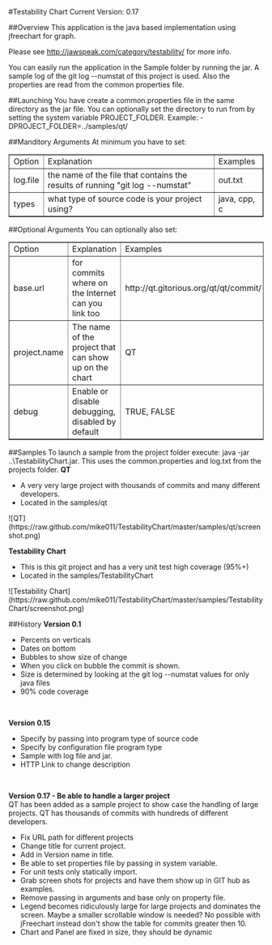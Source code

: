 #Testability Chart
Current Version: 0.17

##Overview
This application is the java based implementation using jfreechart for graph.

Please see http://jawspeak.com/category/testability/ for more info.

You can easily run the application in the Sample folder by running the jar. A sample log of the git log --numstat of this project is used. Also the properties are read from the common properties file.

##Launching
You have create a common.properties file in the same directory as the jar file. You can optionally set the directory
to run from by setting the system variable PROJECT_FOLDER. Example: -DPROJECT_FOLDER=../samples/qt/

##Manditory Arguments
At minimum you have to set:
<table border="1">
<tr><td>Option</td><td>Explanation</td><td>Examples</td></tr>
<tr><td>log.file</td><td>the name of the file that contains the results of running "git log --numstat"</td><td>out.txt</td></tr>
<tr><td>types</td><td>what type of source code is your project using?</td><td>java, cpp, c</td></tr>
</table>

##Optional Arguments
You can optionally also set:
<table border="1">
<tr><td>Option</td><td>Explanation</td><td>Examples</td></tr>
<tr><td>base.url</td><td>for commits where on the Internet can you link too</td><td>http://qt.gitorious.org/qt/qt/commit/</td></tr>
<tr><td>project.name</td><td>The name of the project that can show up on the chart</td><td>QT</td></tr>
<tr><td>debug</td><td>Enable or disable debugging, disabled by default</td><td>TRUE, FALSE</td></tr>
</table>

##Samples
To launch a sample from the project folder execute: java -jar ..\TestabilityChart.jar. This uses the common.properties
and log.txt from the projects folder.
<b>QT</b>
<UL>
<LI>A very very large project with thousands of commits and many different developers.</LI>
<LI>Located in the samples/qt</LI>
</UL>
![QT](https://raw.github.com/mike011/TestabilityChart/master/samples/qt/screenshot.png)

<b>Testability Chart</b>
<UL>
<LI>This is this git project and has a very unit test high coverage (95%+)</LI>
<LI>Located in the samples/TestabilityChart</LI>
</UL>
![Testability Chart](https://raw.github.com/mike011/TestabilityChart/master/samples/TestabilityChart/screenshot.png)

##History
<B>Version 0.1</B> 
<UL>
<LI>Percents on verticals</LI>
<LI>Dates on bottom</LI>
<LI>Bubbles to show size of change</LI>
<LI>When you click on bubble the commit is shown.</LI>
<LI>Size is determined by looking at the git log --numstat values for only java files</LI>
<LI>90% code coverage</LI>
</UL>
<BR>

<B>Version 0.15</B>
<UL>
<LI>Specify by passing into program type of source code</LI>
<LI>Specify by configuration file program type</LI>
<LI>Sample with log file and jar.</LI>
<LI>HTTP Link to change description</LI>
</UL>
<BR>

<B>Version 0.17 - Be able to handle a larger project</B><BR>
QT has been added as a sample project to show case the handling of large projects. QT has 
thousands of commits with hundreds of different developers.
<UL>
<LI>Fix URL path for different projects</LI>
<LI>Change title for current project.</LI>
<LI>Add in Version name in title.</LI>
<LI>Be able to set properties file by passing in system variable.</LI>
<LI>For unit tests only statically import.</LI>
<LI>Grab screen shots for projects and have them show up in GIT hub as examples. </LI>
<LI>Remove passing in arguments and base only on property file. </LI>
<LI>Legend becomes ridiculously large for large projects and dominates the screen. Maybe a smaller
scrollable window is needed? No possible with jFreechart instead don't show the table for commits greater then 10.</LI>
<LI>Chart and Panel are fixed in size, they should be dynamic</LI>
</UL>
<BR>
